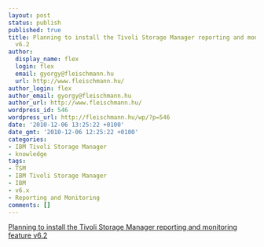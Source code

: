 ```yaml
---
layout: post
status: publish
published: true
title: Planning to install the Tivoli Storage Manager reporting and monitoring feature
  v6.2
author:
  display_name: flex
  login: flex
  email: gyorgy@fleischmann.hu
  url: http://www.fleischmann.hu/
author_login: flex
author_email: gyorgy@fleischmann.hu
author_url: http://www.fleischmann.hu/
wordpress_id: 546
wordpress_url: http://fleischmann.hu/wp/?p=546
date: '2010-12-06 13:25:22 +0100'
date_gmt: '2010-12-06 12:25:22 +0100'
categories:
- IBM Tivoli Storage Manager
- knowledge
tags:
- TSM
- IBM Tivoli Storage Manager
- IBM
- v6.x
- Reporting and Monitoring
comments: []
---
```

<p><a href="http://publib.boulder.ibm.com/infocenter/tsminfo/v6r2/index.jsp?topic=/com.ibm.itsm.srv.install.doc/r_rpt_inst_plan.html">Planning to install the Tivoli Storage Manager reporting and monitoring feature v6.2</a></p>
